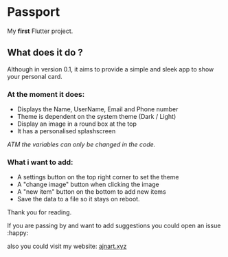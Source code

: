 # Passport

My **first** Flutter project.

## What does it do ?
Although in version 0.1, it aims to provide a simple and sleek app to show your personal card.
### At the moment it does:
* Displays the Name, UserName, Email and Phone number
* Theme is dependent on the system theme (Dark / Light)
* Display an image in a round box at the top
* It has a personalised splashscreen

*ATM the variables can only be changed in the code.*

### **What i want to add:**
* A settings button on the top right corner to set the theme
* A "change image" button when clicking the image
* A "new item" button on the bottom to add new items
* Save the data to a file so it stays on reboot.

Thank you for reading.

If you are passing by and want to add suggestions you could open an issue :happy:

also you could visit my website: [ajnart.xyz](https://ajnart.xyz)